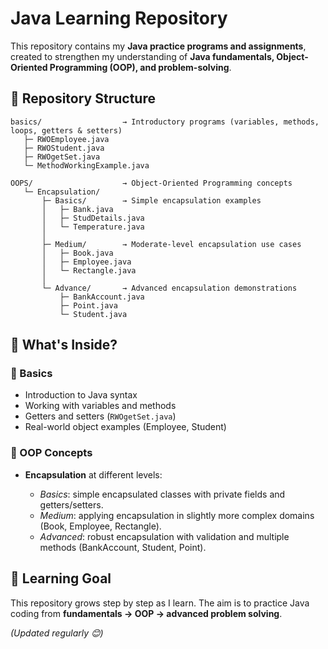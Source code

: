 # Java Learning Repository

This repository contains my **Java practice programs and assignments**, created to strengthen my understanding of **Java fundamentals, Object-Oriented Programming (OOP), and problem-solving**.

## 📂 Repository Structure

```
basics/                  → Introductory programs (variables, methods, loops, getters & setters)
   ├─ RWOEmployee.java
   ├─ RWOStudent.java
   ├─ RWOgetSet.java
   └─ MethodWorkingExample.java

OOPS/                    → Object-Oriented Programming concepts
   └─ Encapsulation/
       ├─ Basics/        → Simple encapsulation examples
       │   ├─ Bank.java
       │   ├─ StudDetails.java
       │   └─ Temperature.java
       │
       ├─ Medium/        → Moderate-level encapsulation use cases
       │   ├─ Book.java
       │   ├─ Employee.java
       │   └─ Rectangle.java
       │
       └─ Advance/       → Advanced encapsulation demonstrations
           ├─ BankAccount.java
           ├─ Point.java
           └─ Student.java
```

## 🚀 What's Inside?

### 🔹 Basics

* Introduction to Java syntax
* Working with variables and methods
* Getters and setters (`RWOgetSet.java`)
* Real-world object examples (Employee, Student)

### 🔹 OOP Concepts

* **Encapsulation** at different levels:

  * *Basics*: simple encapsulated classes with private fields and getters/setters.
  * *Medium*: applying encapsulation in slightly more complex domains (Book, Employee, Rectangle).
  * *Advanced*: robust encapsulation with validation and multiple methods (BankAccount, Student, Point).

## 📖 Learning Goal

This repository grows step by step as I learn. The aim is to practice Java coding from **fundamentals → OOP → advanced problem solving**.

*(Updated regularly 😊)*
